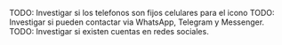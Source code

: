 
TODO: Investigar si los telefonos son fijos celulares para el icono
TODO: Investigar si pueden contactar via WhatsApp, Telegram y Messenger.
TODO: Investigar si existen cuentas en redes sociales.